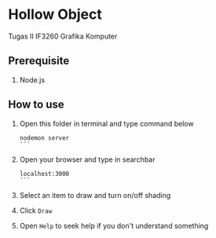 # Hollow Object

Tugas II IF3260 Grafika Komputer

## Prerequisite

1. Node.js

## How to use

1. Open this folder in terminal and type command below

   ````
   nodemon server
   ```
   ````
2. Open your browser and type in searchbar

   ````
   localhost:3000
   ```
   ````
3. Select an item to draw and turn on/off shading
4. Click `Draw`
5. Open `Help` to seek help if you don't understand something
